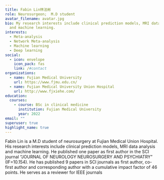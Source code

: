 ```yaml
---
title: Fabin Lin林法彬
role: Neurosurgeon;  M.D student
avatar_filename: avatar.jpg
bio: My research interests include clinical prediction models, MRI data analysis
  and machine learning.
interests:
  - Meta-analysis
  - Network Meta-analysis
  - Machine learning
  - Deep learning
social:
  - icon: envelope
    icon_pack: fas
    link: /#contact
organizations:
  - name: Fujian Medical University
    url: https://www.fjmu.edu.cn/
  - name: Fujian Medical University Union Hospital
    url: http://www.fjxiehe.com/
education:
  courses:
    - course: BSc in clinical medicine
      institution: Fujian Medical University
      year: 2022
email: ""
superuser: true
highlight_name: true
---
```

Fabin Lin is a M.D student of neurosurgery at Fujian Medical Union Hospital. His research interests include clinical prediction models, MRI data analysis and machine learning. He published one paper as first author in the SCI journal “JOURNAL OF NEUROLOGY NEUROSURGERY AND PSYCHIATRY” (IF=10.154). He has published 9 papers in SCI journals as first author, co-first author and corresponding author with a cumulative impact factor of 46 points. He serves as a reviewer for IEEE journals